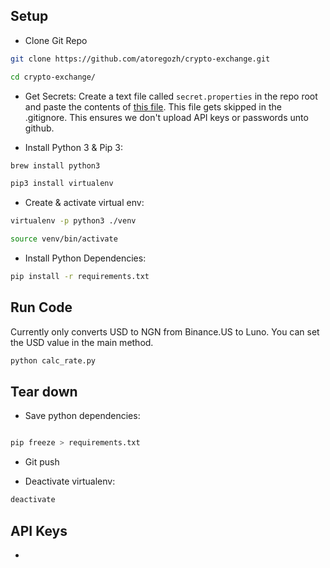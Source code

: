 ## Setup

* Clone Git Repo

```bash
git clone https://github.com/atoregozh/crypto-exchange.git

cd crypto-exchange/
```

* Get Secrets: Create a text file called `secret.properties` in the repo root
and paste the contents of [this file](https://docs.google.com/document/d/1JCUCMkh4PxpWQzD2Erv6cWCFv2-CgEwqS82XpqsHDBA/edit). 
This file gets skipped in the .gitignore. This ensures we don't upload API keys or passwords unto github.

* Install Python 3 & Pip 3:
```bash
brew install python3

pip3 install virtualenv
```

* Create & activate virtual env:
```bash
virtualenv -p python3 ./venv

source venv/bin/activate
```

* Install Python Dependencies:
```bash
pip install -r requirements.txt
```

## Run Code
Currently only converts USD to NGN from Binance.US to Luno. You can set the USD value in the main method.

```bash
python calc_rate.py
```

## Tear down

* Save python dependencies:
```bash

pip freeze > requirements.txt

```

* Git push

* Deactivate virtualenv:
```bash
deactivate
```


## API Keys

* 